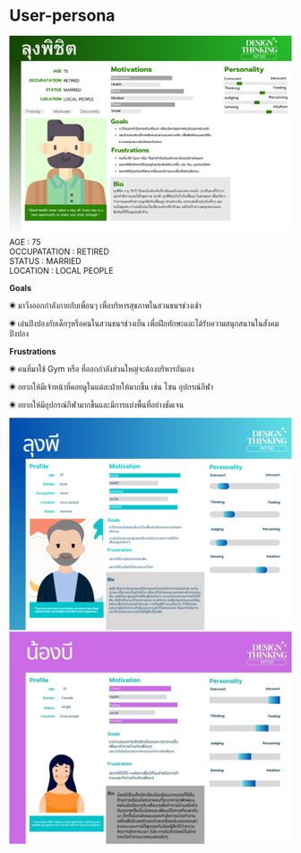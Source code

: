 # **User-persona**
<img src="../IMG/Age (1).png">
AGE           : 75 <br />
OCCUPATATION  : RETIRED <br />
STATUS        : MARRIED <br />
LOCATION      : LOCAL PEOPLE <br />

**Goals**

◉ มาวิ่งออกกำลังกายกับเพื่อนๆ เพื่อบริหารสุขภาพในสวนธนฯช่วงเช้า

◉ เล่นปิงปองกับเด็กๆหรือคนในสวนธนฯช่วงเย็น เพื่อฝึกทักษะและได้รับความสนุกสนานในสังคมปิงปอง

**Frustrations**

◉ คนที่มาใช้ Gym หรือ ที่ออกกำลังส่วนใหญ่จะต้องบริหารกันเอง

◉ อยากให้มีเจ้าหน้าที่คอยดูในแต่ละฝ่ายให้มากขึ้น เช่น โซน อุปกรณ์กีฬา

◉ อยากให้มีอุปกรณ์กีฬามากขึ้นและมีการแบ่งพื้นที่อย่างชัดเจน

<img src="../IMG/ลุงพี1.png">
<img src="../IMG/nong B.jpg">
